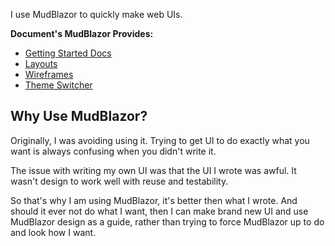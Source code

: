 I use MudBlazor to quickly make web UIs.

**Document's MudBlazor Provides:**

- [Getting Started Docs](https://www.mudblazor.com/getting-started/installation#prerequisites)
- [Layouts](https://www.mudblazor.com/getting-started/layouts#navigation-menu)
- [Wireframes](https://www.mudblazor.com/getting-started/wireframes#main-layouts)
- [Theme Switcher](https://www.mudblazor.com/customization/overview#scrollbar)

## Why Use MudBlazor?

Originally, I was avoiding using it. Trying to get UI to do exactly what you want is always confusing when you didn't
write it.

The issue with writing my own UI was that the UI I wrote was awful. It wasn't design to work well with reuse and
testability.

So that's why I am using MudBlazor, it's better then what I wrote. And should it ever not do what I want, then I can
make brand
new UI and use MudBlazor design as a guide, rather than trying to force MudBlazor up to do and look how I want.


